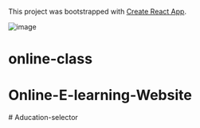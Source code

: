 This project was bootstrapped with [Create React App](https://github.com/facebook/create-react-app).



![image](https://user-images.githubusercontent.com/58988171/91477217-e844b280-e852-11ea-8146-ebd9e368db7a.png)







# online-class
# Online-E-learning-Website
#   A d u c a t i o n - s e l e c t o r  
 